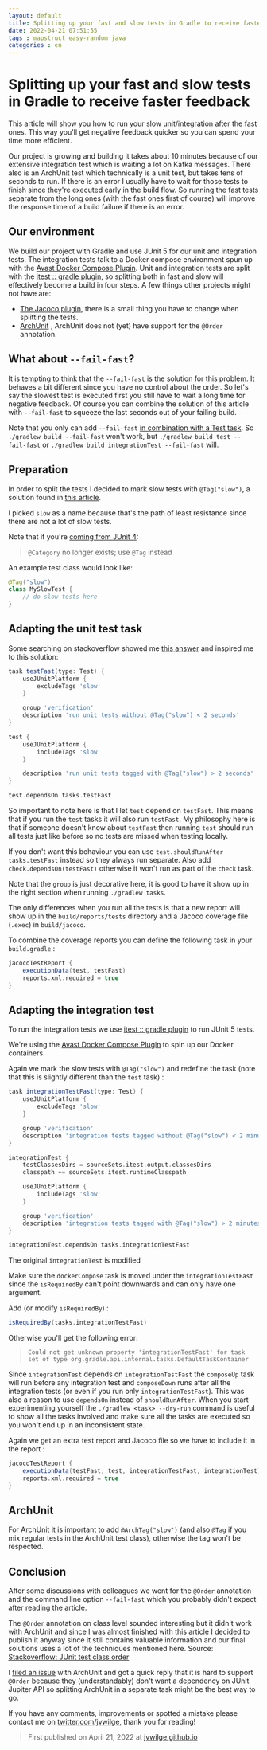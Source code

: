 ```yaml
---
layout: default
title: Splitting up your fast and slow tests in Gradle to receive faster feedback
date: 2022-04-21 07:51:55
tags : mapstruct easy-random java
categories : en
---
```

Splitting up your fast and slow tests in Gradle to receive faster feedback
===

This article will show you how to run your slow unit/integration after the fast ones. This way you'll get negative feedback quicker so you can spend your time more efficient.

<!-- more -->

Our project is growing and building it takes about 10 minutes because of our extensive integration test which is waiting a lot on Kafka messages. There also is an ArchUnit test which technically is a unit test, but takes tens of seconds to run.  If there is an error I usually have to wait for those tests to finish since they're executed early in the build flow. So running the fast tests separate from the long ones (with the fast ones first of course) will improve the response time of a build failure if there is an error.

Our environment
---

We build our project with Gradle and use JUnit 5 for our unit and integration tests. The integration tests talk to a Docker compose environment spun up with the [Avast Docker Compose Plugin](https://github.com/avast/gradle-docker-compose-plugin). Unit and integration tests are split with the [itest :: gradle plugin](https://softeq.github.io/itest-gradle-plugin/), so splitting both in fast and slow will effectively become a build in four steps. A few things other projects might not have are:
- [The Jacoco plugin](https://docs.gradle.org/current/userguide/jacoco_plugin.html), there is a small thing you have to change when splitting the tests.
- [ArchUnit](https://www.archunit.org/) , ArchUnit does not (yet) have support for the `@Order` annotation.

What about `--fail-fast`?
---

It is tempting to think that the `--fail-fast` is the solution for this problem. It behaves a bit different since you have no control about the order. So let's say the slowest test is executed first you still have to wait a long time for negative feedback. Of course you can combine the solution of this article with `--fail-fast` to squeeze the last seconds out of your failing build.

Note that you only can add `--fail-fast` [in combination with a Test task](https://github.com/gradle/gradle/issues/4562). So
`./gradlew build --fail-fast` won't work, but `./gradlew build test --fail-fast` or `./gradlew build integrationTest --fail-fast` will.  

Preparation
---

In order to split the tests I decided to mark slow tests with `@Tag("slow")`, a solution found in [this article](https://igorski.co/running-junit-5-tests-with-gradle/).

I picked `slow` as a name because that's the path of least resistance since there are not a lot of slow tests.

Note that if you're [coming from JUnit 4](https://junit.org/junit5/docs/current/user-guide/#migrating-from-junit4-tips):
> `@Category` no longer exists; use `@Tag` instead

An example test class would look like:
```java
@Tag("slow")
class MySlowTest {
    // do slow tests here
}
```


Adapting the unit test task
---

Some searching on stackoverflow showed me [this answer](https://stackoverflow.com/a/67582830/833009) and inspired me to this solution:

```groovy
task testFast(type: Test) {
    useJUnitPlatform {
        excludeTags 'slow'
    }

    group 'verification'
    description 'run unit tests without @Tag("slow") < 2 seconds'
}

test {
    useJUnitPlatform {
        includeTags 'slow'
    }

    description 'run unit tests tagged with @Tag("slow") > 2 seconds'
}

test.dependsOn tasks.testFast
```

So important to note here is that I let `test` depend on `testFast`. This means that if you run the `test` tasks it will also run `testFast`. My philosophy here is that if someone doesn't know about `testFast` then running `test` should run all tests just like before so no tests are missed when testing locally.

If you don't want this behaviour you can use `test.shouldRunAfter tasks.testFast` instead so they always run separate. Also add `check.dependsOn(testFast)` otherwise it won't run as part of the `check` task.

Note that the `group` is just decorative here, it is good to have it show up in the right section when running `./gradlew tasks`.

The only differences when you run all the tests is that a new report will show up in the `build/reports/tests` directory and a Jacoco coverage file (`.exec`) in `build/jacoco`.

To combine the coverage reports you can define the following task in your `build.gradle` :


```groovy
jacocoTestReport {
    executionData(test, testFast)
    reports.xml.required = true
}

```


Adapting the integration test
---

To run the integration tests we use [itest :: gradle plugin](https://softeq.github.io/itest-gradle-plugin/) to run JUnit 5 tests. 

We're using the [Avast Docker Compose Plugin](https://github.com/avast/gradle-docker-compose-plugin)  to spin up our Docker containers.

Again we mark the slow tests with `@Tag("slow")` and redefine the task (note that this is slightly different than the `test` task) :

```groovy
task integrationTestFast(type: Test) {
    useJUnitPlatform {
        excludeTags 'slow'
    }

    group 'verification'
    description 'integration tests tagged without @Tag("slow") < 2 minutes'
}

integrationTest {
    testClassesDirs = sourceSets.itest.output.classesDirs
    classpath += sourceSets.itest.runtimeClasspath

    useJUnitPlatform {
        includeTags 'slow'
    }

    group 'verification'
    description 'integration tests tagged with @Tag("slow") > 2 minutes'
}

integrationTest.dependsOn tasks.integrationTestFast
```

The original `integrationTest` is modified


Make sure the `dockerCompose` task is moved under the `integrationTestFast` since the `isRequiredBy` can't point downwards and can only have one argument. 

Add (or modify `isRequiredBy`) :
```groovy
isRequiredBy(tasks.integrationTestFast)
```

Otherwise you'll get the following error:

> `Could not get unknown property 'integrationTestFast' for task set of type org.gradle.api.internal.tasks.DefaultTaskContainer`

Since `integrationTest` depends on `integrationTestFast` the `composeUp` task will run before any integration test and `composeDown` runs after all the integration tests (or even if you run only `integrationTestFast`). This was also a reason to use `dependsOn` instead of `shouldRunAfter`.
When you start experimenting yourself the `./gradlew <task> --dry-run` command is useful to show all the tasks involved and make sure all the tasks are executed so you won't end up in an inconsistent state.

Again we get an extra test report and Jacoco file so we have to include it in the report :

```groovy
jacocoTestReport {
    executionData(testFast, test, integrationTestFast, integrationTest)
    reports.xml.required = true
}
```

ArchUnit
---

For ArchUnit it is important to add `@ArchTag("slow")` (and also `@Tag` if you mix regular tests in the ArchUnit test class), otherwise the tag won't be respected.


Conclusion
----

After some discussions with colleagues we went for the `@Order` annotation and the command line option `--fail-fast` which you probably didn't expect after reading the article.

The `@Order` annotation on class level sounded interesting but it didn't work with ArchUnit and since I was almost finished with this article I decided to publish it anyway since it still contains valuable information and our final solutions uses a lot of the techniques mentioned here.
Source: [Stackoverflow: JUnit test class order](https://stackoverflow.com/questions/57624495/junit-test-class-order)

I [filed an issue](https://github.com/TNG/ArchUnit/issues/852) with ArchUnit and got a quick reply that it is hard to support `@Order` because they (understandably) don't want a dependency on JUnit Jupiter API so splitting ArchUnit in a separate task might be the best way to go.

If you have any comments, improvements or spotted a mistake please contact me on [twitter.com/jvwilge](https://twitter.com/jvwilge), thank you for reading!


> First published on April 21, 2022 at [jvwilge.github.io](http://jvwilge.github.io)